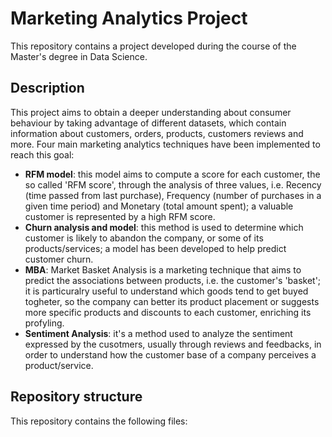 # Marketing Analytics Project

This repository contains a project developed during the course of the Master's degree in Data Science.

## Description

This project aims to obtain a deeper understanding about consumer behaviour by taking advantage of different datasets, which contain information about customers, orders, products,
 customers reviews and more.
Four main marketing analytics techniques have been implemented to reach this goal:
* **RFM model**: this model aims to compute a score for each customer, the so called 'RFM score', through the analysis of three values, i.e. Recency (time passed from last purchase),
   Frequency (number of purchases in a given time period) and Monetary (total amount spent); a valuable customer is represented by a high RFM score.
* **Churn analysis and model**: this method is used to determine which customer is likely to abandon the company, or some of its products/services; a model has been developed to
  help predict customer churn.
* **MBA**: Market Basket Analysis is a marketing technique that aims to predict the associations between products, i.e. the customer's 'basket'; it is particuralry useful to understand
  which goods tend to get buyed togheter, so the company can better its product placement or suggests more specific products and discounts to each customer, enriching its profyling.
* **Sentiment Analysis**: it's a method used to analyze the sentiment expressed by the cusotmers, usually through reviews and feedbacks, in order to understand how the customer base
 of a company perceives a product/service.

## Repository structure

This repository contains the following files:

